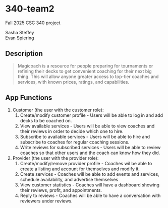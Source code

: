 # 340-team2
Fall 2025 CSC 340 project

Sasha Steffey  
Evan Spiering

## Description 
> Magicoach is a resource for people preparing for tournaments or refining their decks to get convenient coaching for their next big thing.
> This will allow anyone greater access to top-tier coaches and services, with known prices, ratings, and capabilities.

## App Functions
1. Customer (the user with the customer role):
    1. Create/modify customer profile - Users will be able to log in and add decks to be coached on.
    2. View available services - Users will be able to view coaches and their reviews in order to decide which one to hire.
    3. Subscribe to available services - Users will be able to hire and subscribe to coaches for regular coaching sessions.
    4. Write reviews for subscribed services - Users will be able to review coaches so that other users and the coach can know how they did.
2. Provider (the user with the provider role):
    1. Create/modify/remove provider profile - Coaches wil be able to create a listing and account for themselves and modify it.
    2. Create services - Coaches will be able to add events and services, schedule availability, and advertise themselves
    3. View customer statistics - Coaches will have a dashboard showing their reviews, profit, and appointments.
    4. Reply to reviews - Coaches will be able to have a conversation with reviewers under reviews.